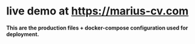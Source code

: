 # live demo at https://marius-cv.com

__This are the production files + docker-compose configuration used for deployment.__
